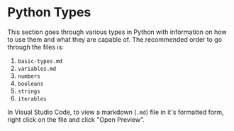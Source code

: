 # Python Types

This section goes through various types in Python with information on how to use them and what they are capable of. The recommended order to go through the files is:

1. `basic-types.md`
2. `variables.md`
3. `numbers`
4. `booleans`
5. `strings`
6. `iterables`

In Visual Studio Code, to view a markdown (`.md`) file in it's formatted form, right click on the file and click "Open Preview".
